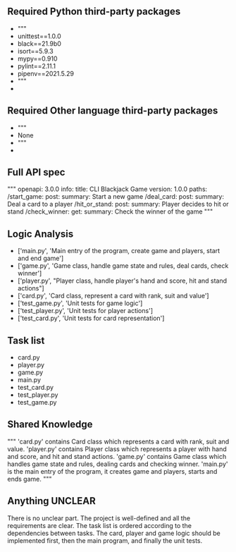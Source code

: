 ## Required Python third-party packages

- """
- unittest==1.0.0
- black==21.9b0
- isort==5.9.3
- mypy==0.910
- pylint==2.11.1
- pipenv==2021.5.29
- """
- 

## Required Other language third-party packages

- """
- None
- """
- 

## Full API spec

"""
openapi: 3.0.0
info:
  title: CLI Blackjack Game
  version: 1.0.0
paths:
  /start_game:
    post:
      summary: Start a new game
  /deal_card:
    post:
      summary: Deal a card to a player
  /hit_or_stand:
    post:
      summary: Player decides to hit or stand
  /check_winner:
    get:
      summary: Check the winner of the game
"""


## Logic Analysis

- ['main.py', 'Main entry of the program, create game and players, start and end game']
- ['game.py', 'Game class, handle game state and rules, deal cards, check winner']
- ['player.py', "Player class, handle player's hand and score, hit and stand actions"]
- ['card.py', 'Card class, represent a card with rank, suit and value']
- ['test_game.py', 'Unit tests for game logic']
- ['test_player.py', 'Unit tests for player actions']
- ['test_card.py', 'Unit tests for card representation']

## Task list

- card.py
- player.py
- game.py
- main.py
- test_card.py
- test_player.py
- test_game.py

## Shared Knowledge

"""
'card.py' contains Card class which represents a card with rank, suit and value.
'player.py' contains Player class which represents a player with hand and score, and hit and stand actions.
'game.py' contains Game class which handles game state and rules, dealing cards and checking winner.
'main.py' is the main entry of the program, it creates game and players, starts and ends game.
"""


## Anything UNCLEAR

There is no unclear part. The project is well-defined and all the requirements are clear. The task list is ordered according to the dependencies between tasks. The card, player and game logic should be implemented first, then the main program, and finally the unit tests.

